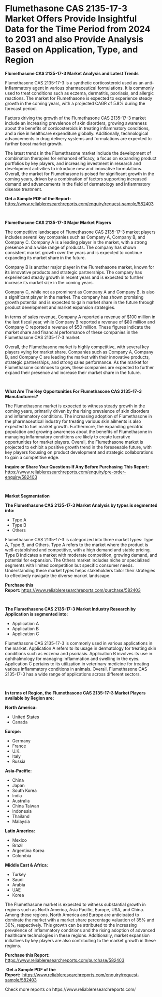 <p><h1>Flumethasone CAS 2135-17-3 Market Offers Provide Insightful Data for the Time Period from 2024 to 2031 and also Provide Analysis Based on Application, Type, and Region</h1></p><p><strong>Flumethasone CAS 2135-17-3 Market Analysis and Latest Trends</strong></p>
<p><p>Flumethasone CAS 2135-17-3 is a synthetic corticosteroid used as an anti-inflammatory agent in various pharmaceutical formulations. It is commonly used to treat conditions such as eczema, dermatitis, psoriasis, and allergic reactions. The market for Flumethasone is expected to experience steady growth in the coming years, with a projected CAGR of 5.8% during the forecast period.</p><p>Factors driving the growth of the Flumethasone CAS 2135-17-3 market include an increasing prevalence of skin disorders, growing awareness about the benefits of corticosteroids in treating inflammatory conditions, and a rise in healthcare expenditure globally. Additionally, technological advancements in drug delivery systems and formulations are expected to further boost market growth.</p><p>The latest trends in the Flumethasone market include the development of combination therapies for enhanced efficacy, a focus on expanding product portfolios by key players, and increasing investment in research and development activities to introduce new and innovative formulations. Overall, the market for Flumethasone is poised for significant growth in the coming years, driven by a combination of factors supporting increased demand and advancements in the field of dermatology and inflammatory disease treatment.</p></p>
<p><strong>Get a Sample PDF of the Report:&nbsp;</strong> <a href="https://www.reliableresearchreports.com/enquiry/request-sample/582403">https://www.reliableresearchreports.com/enquiry/request-sample/582403</a></p>
<p>&nbsp;</p>
<p><strong>Flumethasone CAS 2135-17-3 Major Market Players</strong></p>
<p><p>The competitive landscape of Flumethasone CAS 2135-17-3 market players includes several key companies such as Company A, Company B, and Company C. Company A is a leading player in the market, with a strong presence and a wide range of products. The company has shown consistent market growth over the years and is expected to continue expanding its market share in the future.</p><p>Company B is another major player in the Flumethasone market, known for its innovative products and strategic partnerships. The company has experienced steady growth in recent years and is expected to further increase its market size in the coming years.</p><p>Company C, while not as prominent as Company A and Company B, is also a significant player in the market. The company has shown promising growth potential and is expected to gain market share in the future through product development and market expansion strategies.</p><p>In terms of sales revenue, Company A reported a revenue of $100 million in the last fiscal year, while Company B reported a revenue of $80 million and Company C reported a revenue of $50 million. These figures indicate the market share and financial performance of these companies in the Flumethasone CAS 2135-17-3 market.</p><p>Overall, the Flumethasone market is highly competitive, with several key players vying for market share. Companies such as Company A, Company B, and Company C are leading the market with their innovative products, strategic partnerships, and strong sales performance. As the market for Flumethasone continues to grow, these companies are expected to further expand their presence and increase their market share in the future.</p></p>
<p>&nbsp;</p>
<p><strong>What Are The Key Opportunities For Flumethasone CAS 2135-17-3 Manufacturers?</strong></p>
<p><p>The Flumethasone market is expected to witness steady growth in the coming years, primarily driven by the rising prevalence of skin disorders and inflammatory conditions. The increasing adoption of Flumethasone in the pharmaceutical industry for treating various skin ailments is also expected to fuel market growth. Furthermore, the expanding geriatric population and growing awareness about the benefits of Flumethasone in managing inflammatory conditions are likely to create lucrative opportunities for market players. Overall, the Flumethasone market is projected to exhibit a positive growth trend in the foreseeable future, with key players focusing on product development and strategic collaborations to gain a competitive edge.</p></p>
<p><strong>Inquire or Share Your Questions If Any Before Purchasing This Report:</strong> <a href="https://www.reliableresearchreports.com/enquiry/pre-order-enquiry/582403">https://www.reliableresearchreports.com/enquiry/pre-order-enquiry/582403</a></p>
<p>&nbsp;</p>
<p><strong>Market Segmentation</strong></p>
<p><strong>The Flumethasone CAS 2135-17-3 Market Analysis by types is segmented into:</strong></p>
<p><ul><li>Type A</li><li>Type B</li><li>Others</li></ul></p>
<p><p>Flumethasone CAS 2135-17-3 is categorized into three market types: Type A, Type B, and Others. Type A refers to the market where the product is well-established and competitive, with a high demand and stable pricing. Type B indicates a market with moderate competition, growing demand, and potential for expansion. The Others market includes niche or specialized segments with limited competition but specific consumer needs. Understanding these market types helps stakeholders tailor their strategies to effectively navigate the diverse market landscape.</p></p>
<p><strong>Purchase this Report:&nbsp;</strong><a href="https://www.reliableresearchreports.com/purchase/582403">https://www.reliableresearchreports.com/purchase/582403</a></p>
<p>&nbsp;</p>
<p><strong>The Flumethasone CAS 2135-17-3 Market Industry Research by Application is segmented into:</strong></p>
<p><ul><li>Application A</li><li>Application B</li><li>Application C</li></ul></p>
<p><p>Flumethasone CAS 2135-17-3 is commonly used in various applications in the market. Application A refers to its usage in dermatology for treating skin conditions such as eczema and psoriasis. Application B involves its use in ophthalmology for managing inflammation and swelling in the eyes. Application C pertains to its utilization in veterinary medicine for treating various inflammatory conditions in animals. Overall, Flumethasone CAS 2135-17-3 has a wide range of applications across different sectors.</p></p>
<p>&nbsp;</p>
<p><strong>In terms of Region, the Flumethasone CAS 2135-17-3 Market Players available by Region are:</strong></p>
<p>
    <p> <strong> North America: </strong>
        <ul>
            <li>United States</li>
            <li>Canada</li>
        </ul>
        </p> 
    <p> <strong> Europe: </strong>
        <ul>
            <li>Germany</li>
            <li>France</li>
            <li>U.K.</li>
            <li>Italy</li>
            <li>Russia</li>
        </ul>
        </p> 
    <p> <strong> Asia-Pacific: </strong>
        <ul>
            <li>China</li>
            <li>Japan</li>
            <li>South Korea</li>
            <li>India</li>
            <li>Australia</li>
            <li>China Taiwan</li>
            <li>Indonesia</li>
            <li>Thailand</li>
            <li>Malaysia</li>
        </ul>
        </p> 
    <p> <strong> Latin America: </strong>
        <ul>
            <li>Mexico</li>
            <li>Brazil</li>
            <li>Argentina Korea</li>
            <li>Colombia</li>
        </ul>
        </p> 
    <p> <strong> Middle East & Africa: </strong>
        <ul>
            <li>Turkey</li>
            <li>Saudi</li>
            <li>Arabia</li>
            <li>UAE</li>
            <li>Korea</li>
        </ul>
    </p>
    </p>
<p><p>The Flumethasone market is expected to witness substantial growth in regions such as North America, Asia Pacific, Europe, USA, and China. Among these regions, North America and Europe are anticipated to dominate the market with a market share percentage valuation of 35% and 30%, respectively. This growth can be attributed to the increasing prevalence of inflammatory conditions and the rising adoption of advanced healthcare technologies in these regions. Additionally, market expansion initiatives by key players are also contributing to the market growth in these regions.</p></p>
<p><strong>Purchase this Report: </strong><a href="https://www.reliableresearchreports.com/purchase/582403">https://www.reliableresearchreports.com/purchase/582403</a></p>
<p>&nbsp;<strong>Get a Sample PDF of the Report:&nbsp;&nbsp;</strong><a href="https://www.reliableresearchreports.com/enquiry/request-sample/582403">https://www.reliableresearchreports.com/enquiry/request-sample/582403</a></p>
<p><strong></strong></p>
<p>Check more reports on https://www.reliableresearchreports.com/</p>